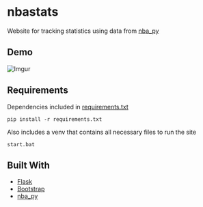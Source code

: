 # nbastats
Website for tracking statistics using data from [nba_py](https://github.com/seemethere/nba_py)

## Demo
![Imgur](https://i.imgur.com/BfulE05.gif)

## Requirements
Dependencies included in [requirements.txt](https://github.com/shroud0g/nbastats/blob/master/requirements.txt)
```
pip install -r requirements.txt
```
Also includes a venv that contains all necessary files to run the site
```
start.bat
```

## Built With
* [Flask](http://flask.pocoo.org/)
* [Bootstrap](https://getbootstrap.com/) 
* [nba_py](https://github.com/seemethere/nba_py)
